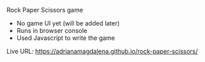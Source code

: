 Rock Paper Scissors game

- No game UI yet (will be added later)
- Runs in browser console
- Used Javascript to write the game

Live URL: https://adrianamagdalena.github.io/rock-paper-scissors/
